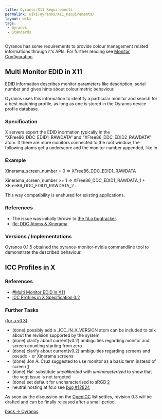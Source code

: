 ```yaml
---
title: Oyranos/X11 Requirements
permalink: wiki/Oyranos/X11_Requirements/
layout: wiki
tags:
 - Oyranos
 - Standards
---
```


Oyranos has some requirements to provide colour management related
informations through it's APIs. For further reading see [Monitor
Configuration](/wiki/Monitor_Configuration "wikilink").

Multi Monitor EDID in X11
-------------------------

EDID information describes monitor parameters like description, serial
number and gives hints about colourimetric behaviour.

Oyranos uses this information to identify a particular monitor and
search for a best matching profile, as long as one is stored in the
Oyranos device profile database.

### Specification

X servers export the EDID inormation typically in the
“XFree86\_DDC\_EDID1\_RAWDATA” and “XFree86\_DDC\_EDID2\_RAWDATA” atom.
If there are more monitors connected to the root window, the following
atoms get a underscore and the monitor number appended, like in

### Example

Xinerama\_screen\_number = 0 =&gt; XFree86\_DDC\_EDID1\_RAWDATA

Xinerama\_screen\_number &gt;= 1 =&gt; XFree86\_DDC\_EDID1\_RAWDATA\_1 +
XFree86\_DDC\_EDID1\_RAWDATA\_2 ...

This way compatibility is enshured for existing applications.

### References

-   The issue was initially thrown to [the fd.o
    bugtracker](https://bugs.freedesktop.org/show_bug.cgi?id=3910).
-   [Re: DDC Atoms &
    Xinerama](http://www.mail-archive.com/devel@xfree86.org/msg01297.html)

### Versions / Implementations

Oyranos 0.1.5 obtained the oyranos-monitor-nvidia commandline tool to
demonstrate the described behaviour.

ICC Profiles in X
-----------------

### References

-   [\#Multi Monitor EDID in X11](#Multi_Monitor_EDID_in_X11 "wikilink")
-   [ICC Profiles in X Specification
    0.2](/wiki/ICC_Profiles_in_X_Specification_0.2 "wikilink")

### Further Tasks

[(for a v0.3)](/wiki/ICC_Profiles_in_X_Specification_0.3 "wikilink")

-   (done) possibly add a \_ICC\_IN\_X\_VERSION atom can be included to
    talk about the revision supported by the system
-   (done) clarify about current(v0.2) ambiguities regarding monitor and
    screen counting starting from zero
-   (done) clarify about current(v0.2) ambiguities regarding screens and
    pseudo - or Xinerama screens
-   (done) Jon A. Cruz suggested to use monitor as a basic term instead
    of screen
    [1](http://lists.freedesktop.org/archives/openicc/2007q4/001056.html)
-   (done) Hal: substitute *uncalibrated* with *uncharacterized* to show
    that the vcgt issue is not targeted
-   (done) set default for uncharacterised to sRGB
    [2](http://lists.freedesktop.org/archives/openicc/2005q2/000431.html)
-   neutral hosting at fd.o see [bug
    \#12824](https://bugs.freedesktop.org/show_bug.cgi?id=12824)

As soon as the discussion on the [OpenICC](/wiki/OpenICC "wikilink") list
settles, revision 0.3 will be drafted and can be finally released after
a small period.

[back -&gt; Oyranos](/wiki/Oyranos "wikilink")
